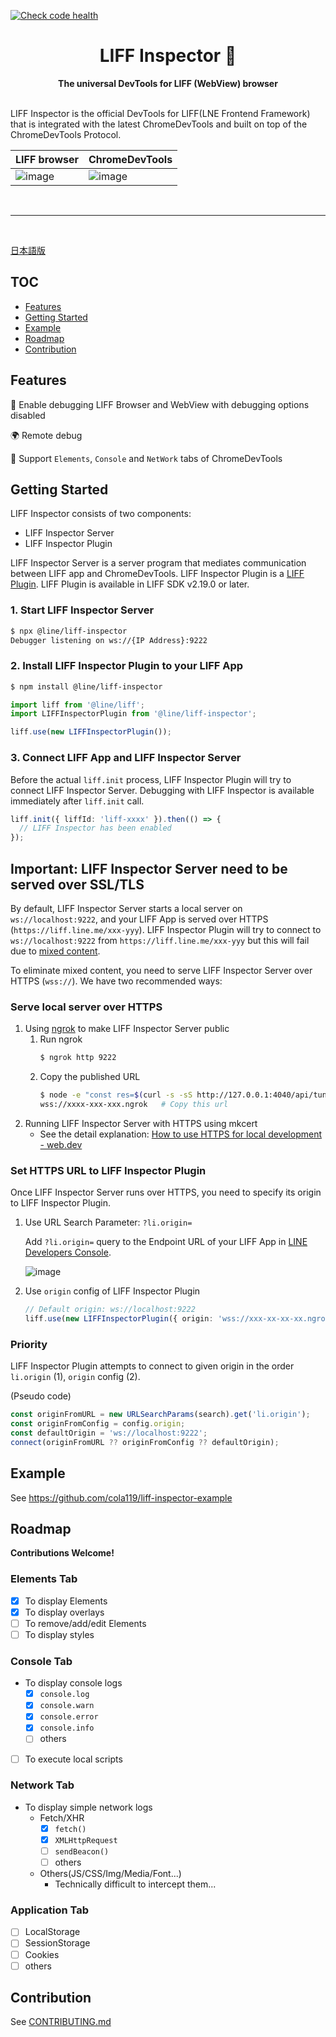 [![Check code health](https://github.com/line/liff-inspector/actions/workflows/code-check.yml/badge.svg)](https://github.com/line/liff-inspector/actions/workflows/code-check.yml)
<div align="center">
  <h1>LIFF Inspector 🔬</h1>
  <strong>The universal DevTools for LIFF (WebView) browser</strong>
</div>
<br>

LIFF Inspector is the official DevTools for LIFF(LNE Frontend Framework) that is integrated with the latest ChromeDevTools and built on top of the ChromeDevTools Protocol.

| LIFF browser                                                                                                    | ChromeDevTools                                                                                                  |
| --------------------------------------------------------------------------------------------------------------- | --------------------------------------------------------------------------------------------------------------- |
| ![image](https://user-images.githubusercontent.com/22386678/164411108-526320d6-75f3-42a7-93a1-737c3deb23ff.png) | ![image](https://user-images.githubusercontent.com/22386678/164409862-ed739dec-fe6a-4ecc-98af-fc433c5ba5d1.png) |

<br>

---

<br>

[日本語版](./README_ja.md)

## TOC

- [Features](#features)
- [Getting Started](#getting-started)
- [Example](#example)
- [Roadmap](#roadmap)
- [Contribution](#contribution)

## Features

📱 Enable debugging LIFF Browser and WebView with debugging options disabled

🌍 Remote debug

🔬 Support `Elements`, `Console` and `NetWork` tabs of ChromeDevTools

## Getting Started

LIFF Inspector consists of two components:

- LIFF Inspector Server
- LIFF Inspector Plugin

LIFF Inspector Server is a server program that mediates communication between LIFF app and ChromeDevTools.
LIFF Inspector Plugin is a [LIFF Plugin](https://developers.line.biz/en/docs/liff/liff-plugin/). LIFF Plugin is available in LIFF SDK v2.19.0 or later.

### 1. Start LIFF Inspector Server

```sh
$ npx @line/liff-inspector
Debugger listening on ws://{IP Address}:9222
```

### 2. Install LIFF Inspector Plugin to your LIFF App

```sh
$ npm install @line/liff-inspector
```

```ts
import liff from '@line/liff';
import LIFFInspectorPlugin from '@line/liff-inspector';

liff.use(new LIFFInspectorPlugin());
```

### 3. Connect LIFF App and LIFF Inspector Server

Before the actual `liff.init` process, LIFF Inspector Plugin will try to connect LIFF Inspector Server.
Debugging with LIFF Inspector is available immediately after `liff.init` call.

```ts
liff.init({ liffId: 'liff-xxxx' }).then(() => {
  // LIFF Inspector has been enabled
});
```

## Important: LIFF Inspector Server need to be served over SSL/TLS

By default, LIFF Inspector Server starts a local server on `ws://localhost:9222`, and your LIFF App is served over HTTPS (`https://liff.line.me/xxx-yyy`). LIFF Inspector Plugin will try to connect to `ws://localhost:9222` from `https://liff.line.me/xxx-yyy` but this will fail due to [mixed content](https://developer.mozilla.org/en-US/docs/Web/Security/Mixed_content).

To eliminate mixed content, you need to serve LIFF Inspector Server over HTTPS (`wss://`). We have two recommended ways:

### Serve local server over HTTPS

1. Using [ngrok](https://ngrok.com/) to make LIFF Inspector Server public
   1. Run ngrok
      ```sh
      $ ngrok http 9222
      ```
   2. Copy the published URL
      ```sh
      $ node -e "const res=$(curl -s -sS http://127.0.0.1:4040/api/tunnels); const url=new URL(res.tunnels[0].public_url); console.log('wss://'+url.host);"
      wss://xxxx-xxx-xxx.ngrok   # Copy this url
      ```
2. Running LIFF Inspector Server with HTTPS using mkcert
   - See the detail explanation: [How to use HTTPS for local development - web.dev](https://web.dev/how-to-use-local-https/)

### Set HTTPS URL to LIFF Inspector Plugin

Once LIFF Inspector Server runs over HTTPS, you need to specify its origin to LIFF Inspector Plugin.

1. Use URL Search Parameter: `?li.origin=`

   Add `?li.origin=` query to the Endpoint URL of your LIFF App in [LINE Developers Console](https://developers.line.biz/console).

   ![image](https://user-images.githubusercontent.com/22386678/164425138-43c5bdcb-01b9-4107-9b8a-cc86cb65015f.png)

2. Use `origin` config of LIFF Inspector Plugin

   ```ts
   // Default origin: ws://localhost:9222
   liff.use(new LIFFInspectorPlugin({ origin: 'wss://xxx-xx-xx-xx.ngrok.io' }));
   ```

### Priority

LIFF Inspector Plugin attempts to connect to given origin in the order `li.origin` (1), `origin` config (2).

(Pseudo code)

```ts
const originFromURL = new URLSearchParams(search).get('li.origin');
const originFromConfig = config.origin;
const defaultOrigin = 'ws://localhost:9222';
connect(originFromURL ?? originFromConfig ?? defaultOrigin);
```

## Example

See https://github.com/cola119/liff-inspector-example

## Roadmap

**Contributions Welcome!**

### Elements Tab

- [x] To display Elements
- [x] To display overlays
- [ ] To remove/add/edit Elements
- [ ] To display styles

### Console Tab

- To display console logs
  - [x] `console.log`
  - [x] `console.warn`
  - [x] `console.error`
  - [x] `console.info`
  - [ ] others
- [ ] To execute local scripts

### Network Tab

- To display simple network logs
  - Fetch/XHR
    - [x] `fetch()`
    - [x] `XMLHttpRequest`
    - [ ] `sendBeacon()`
    - [ ] others
  - Others(JS/CSS/Img/Media/Font...)
    - Technically difficult to intercept them...

### Application Tab

- [ ] LocalStorage
- [ ] SessionStorage
- [ ] Cookies
- [ ] others

## Contribution

See [CONTRIBUTING.md](./CONTRIBUTING.md)
